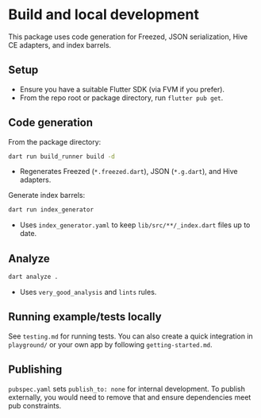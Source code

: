 # Build and local development

This package uses code generation for Freezed, JSON serialization, Hive CE
adapters, and index barrels.

## Setup

- Ensure you have a suitable Flutter SDK (via FVM if you prefer).
- From the repo root or package directory, run `flutter pub get`.

## Code generation

From the package directory:

```bash
dart run build_runner build -d
```

- Regenerates Freezed (`*.freezed.dart`), JSON (`*.g.dart`), and Hive
  adapters.

Generate index barrels:

```bash
dart run index_generator
```

- Uses `index_generator.yaml` to keep `lib/src/**/_index.dart` files up to date.

## Analyze

```bash
dart analyze .
```

- Uses `very_good_analysis` and `lints` rules.

## Running example/tests locally

See `testing.md` for running tests. You can also create a quick integration in
`playground/` or your own app by following `getting-started.md`.

## Publishing

`pubspec.yaml` sets `publish_to: none` for internal development. To publish
externally, you would need to remove that and ensure dependencies meet pub
constraints.
